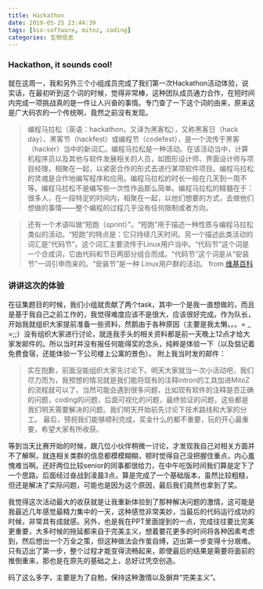 ```yaml
---
title: Hackathon
date: 2019-05-25 23:44:39
tags: [bio-software, mitoz, coding]
categories: 生物信息
---
```


### Hackathon, it sounds cool!
就在这周一，我和另外三个小组成员完成了我们第一次Hackathon活动体验，说实话，在最初听到这个词的时候，觉得非常棒，这种团队成员通力合作，在短时间内完成一项挑战真的是一件让人兴奋的事情。专门查了一下这个词的由来，原来这是广大码农的一个传统啊，竟然之前没有发现。
>编程马拉松（英语：hackathon，又译为黑客松），又称黑客日（hack day）、黑客节（hackfest）或编程节（codefest），是一个流传于黑客（hacker）当中的新词汇。编程马拉松是一种活动。在该活动当中，计算机程序员以及其他与软件发展相关的人员，如图形设计师、界面设计师与项目经理，相聚在一起，以紧密合作的形式去进行某项软件项目。编程马拉松的灵魂是合作地编写程序和应用。编程马拉松的时长一般在几天到一周不等。编程马拉松不是编写些一次性作品那么简单。编程马拉松的精髓在于：很多人，在一段特定的时间内，相聚在一起，以他们想要的方式，去做他们想做的事情——整个编程的过程几乎没有任何限制或者方向。

>还有一个术语叫做“短跑（sprint）”。“短跑”用于描述一种性质与编程马拉松类似的活动。“短跑”的特点是：它只持续几天时间。另一个描述此类活动的词汇是“代码节”。这个词汇主要流传于Linux用户当中。“代码节”这个词是一个合成词，它由代码和节日两部分组合而成。“代码节”这个词是从“安装节”一词引申而来的。“安装节”是一种 Linux用户群的活动。 from [维基百科](https://zh.wikipedia.org/wiki/%E9%BB%91%E5%AE%A2%E6%9D%BE)


### 讲讲这次的体验

在征集题目的时候，我们小组就贡献了两个task，其中一个是我一直想做的，而且是基于我自己之前工作的，我觉得难度应该不是很大，应该很好完成。作为队长，开始我就组织大家提前准备一些资料，然鹅由于各种原因（主要是我太懒。。。= _ =;;）没有组织大家进行讨论，就连我手头的相关资料都是前一天晚上12点才给大家发邮件的。所以当时并没有报任何能得奖的念头，纯粹是体验一下（以及惦记着免费食宿，还能体验一下公司楼上公寓的景色）。
附上我当时发的邮件：
>实在抱歉，前面没能组织大家先讨论下。明天大家就当一次小活动吧，我们尽力而为，我预想的情况就是我们能将现有的注释intron的工具加进MitoZ的流程就可以了，当然可能会遇到很多问题，比如现有软件的注释是否正确的问题，coding的问题，后面可视化的问题，最终验证的问题，这些都是我们明天需要解决的问题。我们明天开始前先讨论下技术路线和大家的分工。
>最后，预祝我们能够顺利完成，奖金什么的都不重要，玩的开心最重要，希望大家有所收获。

等到当天比赛开始的时候，跟几位小伙伴稍微一讨论，才发现我自己对相关方面并不了解啊，就连相关类群的信息都模模糊糊，顿时觉得自己没把握住重点，内心羞愧难当啊。还好两位比较senior的同事都很给力，在中午吃饭时间我们算是定下了一个思路。后面经过奋战到凌晨3点，算是完成了一个基础版本，虽然比较粗糙，但还是解决了实际问题，可能也是因为这个原因，最后我们竟然也拿到了奖。

我觉得这次活动最大的收获就是让我重新体验到了那种解决问题的激情，这可能是我最近几年感觉最精力集中的一天，这种感觉非常美妙，当最后的代码运行成功的时候，非常具有成就感。另外，也是我在PPT里面提到的一点，完成往往要比完美更重要，大多时候的拖延都来自于完美主义，想着要花更多的时间将各种因素考虑到，然后想出一个万全之策，但这种做法会作茧自缚，迈出第一步变得十分艰难。只有迈出了第一步，整个过程才能变得流畅起来，即使最后的结果是需要将面前的推倒重来，那也是在原先的基础之上，总好过凭空创造。

码了这么多字，主要是为了自勉，保持这种激情以及摒弃“完美主义”。

